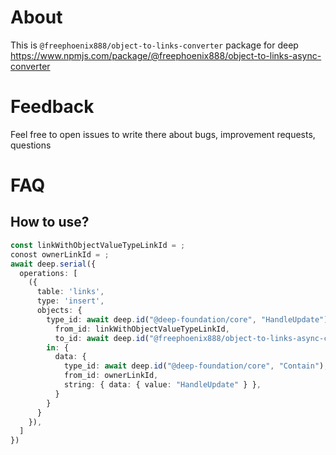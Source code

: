 # About
This is `@freephoenix888/object-to-links-converter` package for deep  
https://www.npmjs.com/package/@freephoenix888/object-to-links-async-converter

# Feedback
Feel free to open issues to write there about bugs, improvement requests, questions

# FAQ

## How to use?
```ts
const linkWithObjectValueTypeLinkId = ;
conost ownerLinkId = ;
await deep.serial({
  operations: [
    ({
      table: 'links',
      type: 'insert',
      objects: {
        type_id: await deep.id("@deep-foundation/core", "HandleUpdate"),
          from_id: linkWithObjectValueTypeLinkId,
          to_id: await deep.id("@freephoenix888/object-to-links-async-converter", "UpdateHandler"),
        in: {
          data: {
            type_id: await deep.id("@deep-foundation/core", "Contain"),
            from_id: ownerLinkId,
            string: { data: { value: "HandleUpdate" } },
          }
        }
      }
    }),
  ]
})
```
